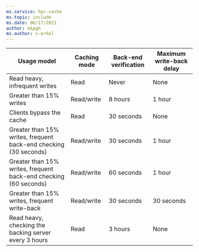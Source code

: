 ```yaml
---
ms.service: hpc-cache
ms.topic: include
ms.date: 06/17/2021
author: ekpgh
ms.author: v-erkel
---
```



| Usage model | Caching mode | Back-end verification | Maximum write-back delay |
|--|--|--|--|
| Read heavy, infrequent writes <!--read_heavy_infreq-->| Read | Never | None |
| Greater than 15% writes <!--write_workload_15-->| Read/write | 8 hours | 1 hour |
| Clients bypass the cache <!--write_around-->| Read | 30 seconds | None |
| Greater than 15% writes, frequent back-end checking (30 seconds) <!--write_workload_check_30-->| Read/write | 30 seconds | 1 hour |
| Greater than 15% writes, frequent back-end checking (60 seconds) <!--write_workload_check_60-->| Read/write | 60 seconds | 1 hour |
| Greater than 15% writes, frequent write-back <!--write_workload_cloudws-->| Read/write | 30 seconds | 30 seconds |
| Read heavy, checking the backing server every 3 hours <!--read_heavy_check_180-->| Read | 3 hours | None |

